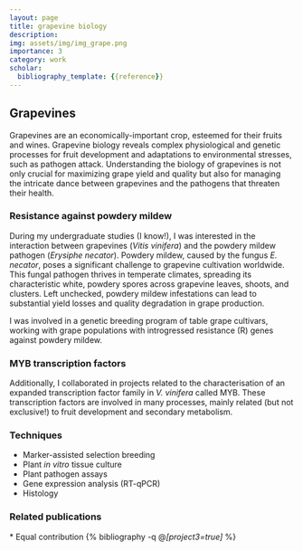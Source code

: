 ```yaml
---
layout: page
title: grapevine biology
description: 
img: assets/img/img_grape.png
importance: 3
category: work
scholar:
  bibliography_template: {{reference}}
---
```


## Grapevines

Grapevines are an economically-important crop, esteemed for their fruits and wines. Grapevine biology reveals complex physiological and genetic processes for fruit development and adaptations to environmental stresses, such as pathogen attack. Understanding the biology of grapevines is not only crucial for maximizing grape yield and quality but also for managing the intricate dance between grapevines and the pathogens that threaten their health.

### Resistance against powdery mildew

During my undergraduate studies (I know!), I was interested in the interaction between grapevines (*Vitis vinifera*) and the powdery mildew pathogen (*Erysiphe necator*). Powdery mildew, caused by the fungus *E. necator*, poses a significant challenge to grapevine cultivation worldwide. This fungal pathogen thrives in temperate climates, spreading its characteristic white, powdery spores across grapevine leaves, shoots, and clusters. Left unchecked, powdery mildew infestations can lead to substantial yield losses and quality degradation in grape production.

I was involved in a genetic breeding program of table grape cultivars, working with grape populations with introgressed resistance (R) genes against powdery mildew.

### MYB transcription factors
Additionally, I collaborated in projects related to the characterisation of an expanded transcription factor family in *V. vinifera* called MYB. These transcription factors are involved in many processes, mainly related (but not exclusive!) to fruit development and secondary metabolism.

### Techniques
- Marker-assisted selection breeding
- Plant *in vitro* tissue culture
- Plant pathogen assays
- Gene expression analysis (RT-qPCR)
- Histology

### Related publications
\* Equal contribution
{% bibliography -q @*[project3=true]* %}
